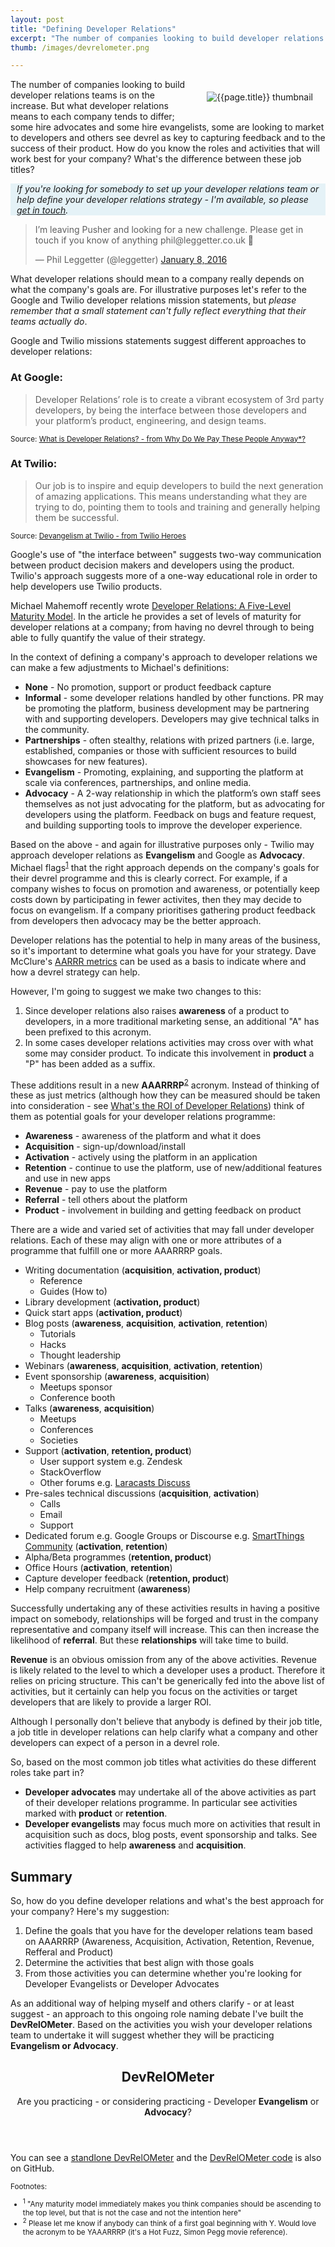 ```yaml
---
layout: post
title: "Defining Developer Relations"
excerpt: "The number of companies looking to build developer relations teams is on the increase. But what developer relations means to each company tends to differ; some hire advocates and some hire evangelists, some are looking to market to developers and others see developer feedback as key to the success of their product. What's the difference between these job titles? How do you know the roles and activities that will work best for your company?"
thumb: /images/devrelometer.png

---
```


<img src="{{ page.thumb }}" alt="{{page.title}} thumbnail" style="float: right; margin: 20px;" />

The number of companies looking to build developer relations teams is on the increase. But what developer relations means to each company tends to differ; some hire advocates and some hire evangelists, some are looking to market to developers and others see devrel as key to capturing feedback and to the success of their product. How do you know the roles and activities that will work best for your company? What's the difference between these job titles?

<div style="background-color: #E5F2F7; font-style: italic; padding: 0 10px;">If you're looking for somebody to set up your developer relations team or help define your developer relations strategy - I'm available, so please <a href="#contact-me">get in touch</a>.</div>

<blockquote class="twitter-tweet" data-lang="en" style="pa"><p lang="en" dir="ltr">I’m leaving Pusher and looking for a new challenge. Please get in touch if you know of anything phil@leggetter.co.uk 🚀</p>&mdash; Phil Leggetter (@leggetter) <a href="https://twitter.com/leggetter/status/685484634835148800">January 8, 2016</a></blockquote>
<script async src="//platform.twitter.com/widgets.js" charset="utf-8"></script>

<p style="background-color: red;"></p>

What developer relations should mean to a company really depends on what the company's goals are. For illustrative purposes let's refer to the Google and Twilio developer relations mission statements, but *please remember that a small statement can't fully reflect everything that their teams actually do*.

Google and Twilio missions statements suggest different approaches to developer relations:

### At Google:

> Developer Relations’ role is to create a vibrant ecosystem of 3rd party developers, by being the interface between those developers and your platform’s product, engineering, and design teams.

<small>Source: [What is Developer Relations? - from Why Do We Pay These People Anyway*?](https://medium.com/google-developers/why-do-we-pay-these-people-anyway-d7ed706d6d55#.438f1qn4x)</small>

### At Twilio:

> Our job is to inspire and equip developers to build the next generation of amazing applications. This means understanding what they are trying to do, pointing them to tools and training and generally helping them be successful.

<small>Source: [Devangelism at Twilio - from Twilio Heroes](http://ahoy.twilio.com/heroes)</small>

Google's use of "the interface between" suggests two-way communication between product decision makers and developers using the product. Twilio's approach suggests more of a one-way educational role in order to help developers use Twilio products.

Michael Mahemoff recently wrote [Developer Relations: A Five-Level Maturity Model](http://softwareas.com/developer-relations-a-five-level-maturity-model/). In the article he provides a set of levels of maturity for developer relations at a company; from having no devrel through to being able to fully quantify the value of their strategy.

In the context of defining a company's approach to developer relations we can make a few adjustments to Michael's definitions:

* **None** - No promotion, support or product feedback capture
* **Informal** - some developer relations handled by other functions. PR may be promoting the platform, business development may be partnering with and supporting developers. Developers may give technical talks in the community.
* **Partnerships** - often stealthy, relations with prized partners (i.e. large, established, companies or those with sufficient resources to build showcases for new features).
* **Evangelism** - Promoting, explaining, and supporting the platform at scale via conferences, partnerships, and online media.
* **Advocacy** - A 2-way relationship in which the platform’s own staff sees themselves as not just advocating for the platform, but as advocating for developers using the platform. Feedback on bugs and feature request, and building supporting tools to improve the developer experience.

Based on the above - and again for illustrative purposes only - Twilio may approach developer relations as **Evangelism** and Google as **Advocacy**. Michael flags<sup><a href="#footnote1">1</a></sup> that the right approach depends on the company's goals for their devrel programme and this is clearly correct. For example, if a company wishes to focus on promotion and awareness, or potentially keep costs down by participating in fewer activites, then they may decide to focus on evangelism. If a company prioritises gathering product feedback from developers then advocacy may be the better approach.

Developer relations has the potential to help in many areas of the business, so it's important to determine what goals you have for your strategy. Dave McClure's [AARRR metrics](http://www.slideshare.net/dmc500hats/startup-metrics-for-pirates-long-version) can be used as a basis to indicate where and how a devrel strategy can help.

However, I'm going to suggest we make two changes to this:

1. Since developer relations also raises **awareness** of a product to developers, in a more traditional marketing sense, an additional "A" has been prefixed to this acronym.
2. In some cases developer relations activities may cross over with what some may consider product. To indicate this involvement in **product** a "P" has been added as a suffix.

These additions result in a new **AAARRRP**<sup><a href="#footnote2">2</a></sup> acronym. Instead of thinking of these as just metrics (although how they can be measured should be taken into consideration - see [What's the ROI of Developer Relations](https://www.youtube.com/watch?v=I5uinqFfl7w&feature=youtu.be)) think of them as potential goals for your developer relations programme:

* **Awareness** - awareness of the platform and what it does
* **Acquisition** - sign-up/download/install
* **Activation** - actively using the platform in an application
* **Retention** - continue to use the platform, use of new/additional features and use in new apps
* **Revenue** - pay to use the platform
* **Referral** - tell others about the platform
* **Product** - involvement in building and getting feedback on product

There are a wide and varied set of activities that may fall under developer relations. Each of these may align with one or more attributes of a programme that fulfill one or more AAARRRP goals.

* Writing documentation (**acquisition**, **activation, product**)
    * Reference
    * Guides (How to)
* Library development (**activation, product**)
* Quick start apps (**activation, product**)
* Blog posts (**awareness**, **acquisition**, **activation**, **retention**)
    * Tutorials
    * Hacks
    * Thought leadership
* Webinars (**awareness**, **acquisition**, **activation**, **retention**)
* Event sponsorship (**awareness**, **acquisition**)
    * Meetups sponsor
    * Conference booth
* Talks (**awareness**, **acquisition**)
    * Meetups
    * Conferences
    * Societies
* Support (**activation**, **retention, product**)
    * User support system e.g. Zendesk
    * StackOverflow
    * Other forums e.g. [Laracasts Discuss](https://laracasts.com/discuss)
* Pre-sales technical discussions (**acquisition**, **activation**)
    * Calls
    * Email
    * Support
* Dedicated forum e.g. Google Groups or Discourse e.g. [SmartThings Community](https://community.smartthings.com/) (**activation**, **retention**)
* Alpha/Beta programmes (**retention, product**)
* Office Hours (**activation**, **retention**)
* Capture developer feedback (**retention, product**)
* Help company recruitment (**awareness**)

Successfully undertaking any of these activities results in having a positive impact on somebody, relationships will be forged and trust in the company representative and company itself will increase. This can then increase the likelihood of **referral**. But these **relationships** will take time to build.

**Revenue** is an obvious omission from any of the above activities. Revenue is likely related to the level to which a developer uses a product. Therefore it relies on pricing structure. This can't be generically fed into the above list of activities, but it certainly can help you focus on the activities or target developers that are likely to provide a larger ROI.

Although I personally don't believe that anybody is defined by their job title, a job title in developer relations can help clarify what a company and other developers can expect of a person in a devrel role.

So, based on the most common job titles what activities do these different roles take part in?

* **Developer advocates** may undertake all of the above activities as part of their developer relations programme. In particular see activities marked with **product** or **retention**.
* **Developer evangelists** may focus much more on activities that result in acquisition such as docs, blog posts, event sponsorship and talks. See activities flagged to help **awareness** and **acquisition**.

## Summary

So, how do you define developer relations and what's the best approach for your company? Here's my suggestion:

1. Define the goals that you have for the developer relations team based on AAARRRP (Awareness, Acquisition, Activation, Retention, Revenue, Refferal and Product)
2. Determine the activities that best align with those goals
3. From those activities you can determine whether you're looking for Developer Evangelists or Developer Advocates

As an additional way of helping myself and others clarify - or at least suggest - an approach to this ongoing role naming debate I've built the **DevRelOMeter**. Based on the activities you wish your developer relations team to undertake it will suggest whether they will be practicing **Evangelism or Advocacy**.

<section class="devrelometer">
  <header>
    <h2>DevRelOMeter</h2>
    <p>Are you practicing - or considering practicing - Developer <strong>Evangelism</strong> or <strong>Advocacy</strong>?</p>
  </header>
  <section class="activities" style="margin-bottom: 0;">
    <ul id="activities"></ul>
  </section>

  <section class="half" style="margin-bottom: 10px;">
    <div id="gaugeChart" class="epoch gauge-large"></div>
  </section>
  <section class="half" style="margin-bottom: 10px;">
    <div id="pie" class="epoch"></div>
  </section>

  <script src="https://leggetter.github.io/devrelometer/devrelometer.bundle.js"></script>
  <script>
  jQuery(function() {
    jQuery('#activities li').css('width', '380px');
  });
  </script>
</section>

You can see a [standlone DevRelOMeter](https://leggetter.github.io/devrelometer/) and the [DevRelOMeter code](https://github.com/leggetter/devrelometer) is also on GitHub.

<small>
  Footnotes:
  <ul>
    <li><sup><a name="footnote1">1</a></sup> "Any maturity model immediately makes you think companies should be ascending to the top level, but that is not the case and not the intention here"</li>
    <li><sup><a name="footnote2">2</a></sup> Please let me know if anybody can think of a first goal beginning with Y. Would love the acronym to be YAAARRRP (it's a Hot Fuzz, Simon Pegg movie reference).</li>
  </ul>
</small>
